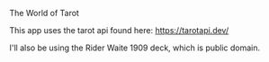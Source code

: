 The World of Tarot

This app uses the tarot api found here: https://tarotapi.dev/

I'll also be using the Rider Waite 1909 deck, which is public domain.
